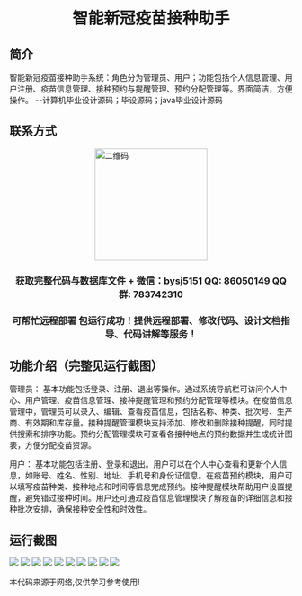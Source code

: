<p><h1 align="center">智能新冠疫苗接种助手</h1></p>

## 简介
智能新冠疫苗接种助手系统：角色分为管理员、用户；功能包括个人信息管理、用户注册、疫苗信息管理、接种预约与提醒管理、预约分配管理等。界面简洁，方便操作。    --计算机毕业设计源码；毕设源码；java毕业设计源码


## 联系方式
<img src="https://bs-1329754181.cos.ap-shanghai.myqcloud.com/wx.jpg" alt="二维码" style="display: block; margin: 0 auto;" width="200px">
<p><h3 align="center">获取完整代码与数据库文件 + 微信：bysj5151 QQ: 86050149 QQ群: 783742310</h3></p>
<p><h3 align="center">可帮忙远程部署 包运行成功！提供远程部署、修改代码、设计文档指导、代码讲解等服务！</h3></p>

## 功能介绍（完整见运行截图）
管理员： 基本功能包括登录、注册、退出等操作。通过系统导航栏可访问个人中心、用户管理、疫苗信息管理、接种提醒管理和预约分配管理等模块。在疫苗信息管理中，管理员可以录入、编辑、查看疫苗信息，包括名称、种类、批次号、生产商、有效期和库存量。接种提醒管理模块支持添加、修改和删除接种提醒，同时提供搜索和排序功能。预约分配管理模块可查看各接种地点的预约数据并生成统计图表，方便分配疫苗资源。

用户： 基本功能包括注册、登录和退出。用户可以在个人中心查看和更新个人信息，如账号、姓名、性别、地址、手机号和身份证信息。在疫苗预约模块，用户可以填写疫苗种类、接种地点和时间等信息完成预约。接种提醒模块帮助用户设置提醒，避免错过接种时间。用户还可通过疫苗信息管理模块了解疫苗的详细信息和接种批次安排，确保接种安全性和时效性。


## 运行截图
![](https://bs-1329754181.cos.ap-shanghai.myqcloud.com/ssm/SmartCovidVaccineAssistant/img/001.jpg)
![](https://bs-1329754181.cos.ap-shanghai.myqcloud.com/ssm/SmartCovidVaccineAssistant/img/002.jpg)
![](https://bs-1329754181.cos.ap-shanghai.myqcloud.com/ssm/SmartCovidVaccineAssistant/img/003.jpg)
![](https://bs-1329754181.cos.ap-shanghai.myqcloud.com/ssm/SmartCovidVaccineAssistant/img/004.jpg)
![](https://bs-1329754181.cos.ap-shanghai.myqcloud.com/ssm/SmartCovidVaccineAssistant/img/005.jpg)
![](https://bs-1329754181.cos.ap-shanghai.myqcloud.com/ssm/SmartCovidVaccineAssistant/img/006.jpg)
![](https://bs-1329754181.cos.ap-shanghai.myqcloud.com/ssm/SmartCovidVaccineAssistant/img/007.jpg)
![](https://bs-1329754181.cos.ap-shanghai.myqcloud.com/ssm/SmartCovidVaccineAssistant/img/008.jpg)
![](https://bs-1329754181.cos.ap-shanghai.myqcloud.com/ssm/SmartCovidVaccineAssistant/img/009.jpg)
![](https://bs-1329754181.cos.ap-shanghai.myqcloud.com/ssm/SmartCovidVaccineAssistant/img/010.jpg)

<p>本代码来源于网络,仅供学习参考使用!</p>
